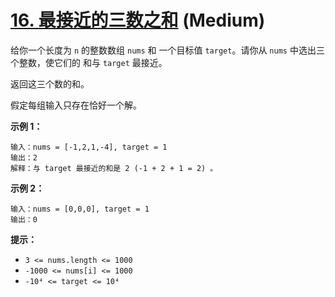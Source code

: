 # [16. 最接近的三数之和][link] (Medium)

[link]: https://leetcode.cn/problems/3sum-closest/

给你一个长度为 `n` 的整数数组 `nums` 和 一个目标值 `target`。请你从 `nums` 中选出三个整数，使它们的
和与 `target` 最接近。

返回这三个数的和。

假定每组输入只存在恰好一个解。

**示例 1：**

```
输入：nums = [-1,2,1,-4], target = 1
输出：2
解释：与 target 最接近的和是 2 (-1 + 2 + 1 = 2) 。

```

**示例 2：**

```
输入：nums = [0,0,0], target = 1
输出：0

```

**提示：**

- `3 <= nums.length <= 1000`
- `-1000 <= nums[i] <= 1000`
- `-10⁴ <= target <= 10⁴`
